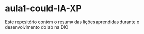 # aula1-could-IA-XP
Este repositório contém o resumo das lições aprendidas durante o desenvolvimento do lab na DIO
